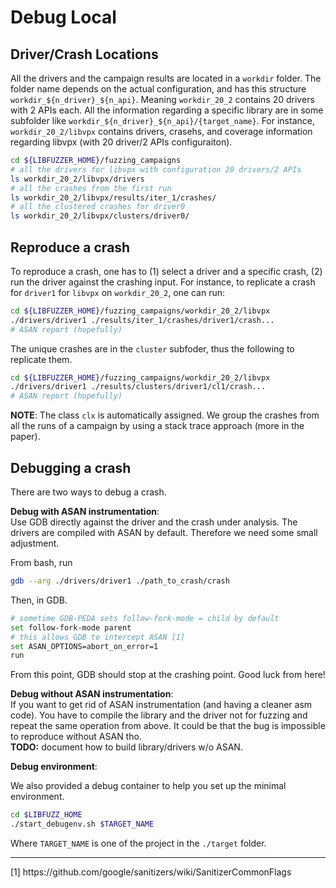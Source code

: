 # Debug Local



## Driver/Crash Locations

All the drivers and the campaign results are located in a `workdir` folder. The
folder name depends on the actual configuration, and has this structure
`workdir_${n_driver}_${n_api}`. Meaning `workdir_20_2` contains 20 drivers with
2 APIs each. All the information regarding a specific library are in some
subfolder like `workdir_${n_driver}_${n_api}/{target_name}`. For instance,
`workdir_20_2/libvpx` contains drivers, crasehs, and coverage information
regarding libvpx (with 20 driver/2 APIs configuraiton).

```bash
cd ${LIBFUZZER_HOME}/fuzzing_campaigns
# all the drivers for libvpx with configuration 20 drivers/2 APIs
ls workdir_20_2/libvpx/drivers
# all the crashes from the first run 
ls workdir_20_2/libvpx/results/iter_1/crashes/
# all the clustered crashes for driver0
ls workdir_20_2/libvpx/clusters/driver0/
```

## Reproduce a crash

To reproduce a crash, one has to (1) select a driver and a specific crash, (2) run the driver against the crashing input. For instance, to replicate a crash for `driver1` for `libvpx` on `workdir_20_2`, one can run:
```bash
cd ${LIBFUZZER_HOME}/fuzzing_campaigns/workdir_20_2/libvpx
./drivers/driver1 ./results/iter_1/crashes/driver1/crash...
# ASAN report (hopefully)
```

The unique crashes are in the `cluster` subfoder, thus the following to replicate them.
```bash
cd ${LIBFUZZER_HOME}/fuzzing_campaigns/workdir_20_2/libvpx
./drivers/driver1 ./results/clusters/driver1/cl1/crash...
# ASAN report (hopefully)
```
**NOTE**: The class `clx` is automatically assigned. We group the crashes from
all the runs of a campaign by using a stack trace approach (more in the paper).

## Debugging a crash

There are two ways to debug a crash.

**Debug with ASAN instrumentation**:  
Use GDB directly against the driver and the crash under analysis. The
drivers are compiled with ASAN by default. Therefore we need some small
adjustment.

From bash, run
```bash
gdb --arg ./drivers/driver1 ./path_to_crash/crash
```
Then, in GDB.
```bash
# sometime GDB-PEDA sets follow-fork-mode = child by default
set follow-fork-mode parent
# this allows GDB to intercept ASAN [1]
set ASAN_OPTIONS=abort_on_error=1
run
```
From this point, GDB should stop at the crashing point. Good luck from here!


**Debug without ASAN instrumentation**:  
If you want to get rid of ASAN instrumentation (and having a cleaner asm code).
You have to compile the library and the driver not for fuzzing and repeat the
same operation from above. It could be that the bug is impossible to reproduce
without ASAN tho.  
**TODO:** document how to build library/drivers w/o ASAN.


**Debug environment**:

We also provided a debug container to help you set up the minimal environment.
```bash
cd $LIBFUZZ_HOME
./start_debugenv.sh $TARGET_NAME
```

Where `TARGET_NAME` is one of the project in the `./target` folder.


<hr />
[1] https://github.com/google/sanitizers/wiki/SanitizerCommonFlags